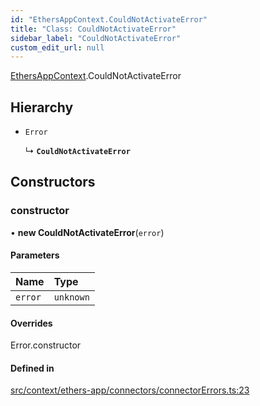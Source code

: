 ```yaml
---
id: "EthersAppContext.CouldNotActivateError"
title: "Class: CouldNotActivateError"
sidebar_label: "CouldNotActivateError"
custom_edit_url: null
---
```


[EthersAppContext](../modules/EthersAppContext.md).CouldNotActivateError

## Hierarchy

- `Error`

  ↳ **`CouldNotActivateError`**

## Constructors

### constructor

• **new CouldNotActivateError**(`error`)

#### Parameters

| Name | Type |
| :------ | :------ |
| `error` | `unknown` |

#### Overrides

Error.constructor

#### Defined in

[src/context/ethers-app/connectors/connectorErrors.ts:23](https://github.com/scaffold-eth/eth-hooks/blob/5901efa/packages/eth-hooks/src/context/ethers-app/connectors/connectorErrors.ts#L23)
